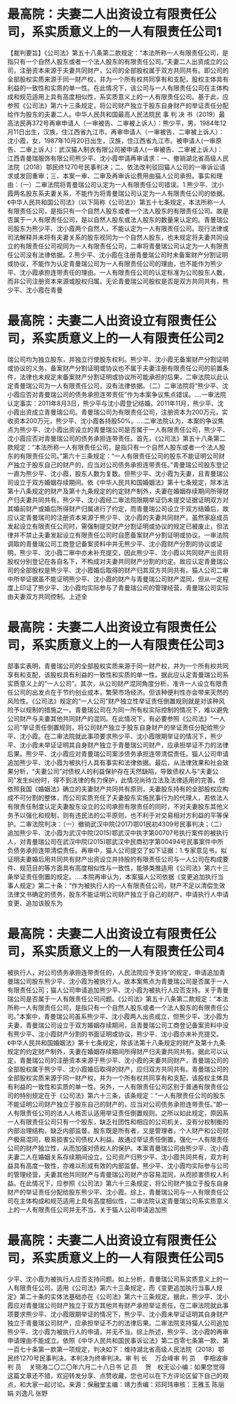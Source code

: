 # 最高院：夫妻二人出资设立有限责任公司，系实质意义上的一人有限责任公司1

【裁判要旨】《公司法》第五十八条第二款规定：“本法所称一人有限责任公司，是指只有一个自然人股东或者一个法人股东的有限责任公司。”夫妻二人出资成立的公司，注册资本来源于夫妻共同财产，公司的全部股权属于双方共同共有。即公司的全部股权实质来源于同一财产权，并为一个所有权共同享有和支配，股权主体具有利益的一致性和实质的单一性。在此情况下，该公司与一人有限责任公司在主体构成和规范适用上具有高度相似性，系实质意义上的一人有限责任公司。基于此，应参照《公司法》第六十三条规定，将公司财产独立于股东自身财产的举证责任分配给作为股东的夫妻二人。中华人民共和国最高人民法院民 事 判 决 书（2019）最高法民再372号再审申请人（一审被告、二审被上诉人）：熊少平，男，1984年12月11日出生，汉族，住江西省九江市。再审申请人（一审被告、二审被上诉人）：沈小霞，女，1987年10月20日出生，汉族，住江西省九江市。被申请人(一审原告、二审上诉人)：武汉猫人制衣有限公司被申请人(一审被告、二审被上诉人)：江西青曼瑞服饰有限公司熊少平、沈小霞申请再审请求：一、撤销湖北省高级人民法院（2018）鄂民终1270号民事判决；二、依法改判驳回猫人公司的一审诉讼请求或发回重审；三、本案一审、二审及再审诉讼费用由猫人公司承担。事实和理由：（一）二审法院将青曼瑞公司认定为一人有限责任公司错误。1.熊少平、沈小霞两名股东系夫妻关系，不能作为将青曼瑞公司认定为一人有限责任公司的依据。《中华人民共和国公司法》（以下简称《公司法》）第五十七条规定，本法所称一人有限责任公司，是指只有一个自然人股东或者一个法人股东的有限责任公司。故是否属于一人有限责任公司，是以自然人股东或法人股东的数量来认定的。青曼瑞公司股东为熊少平、沈小霞两个自然人，不能认定为一人有限责任公司。现行法律或司法解释并未将有夫妻关系的股东视同为一个自然人股东，也未规定将夫妻共同设立的有限责任公司视同为一人有限责任公司，二审将青曼瑞公司认定为一人有限责任公司没有法律依据。2.熊少平、沈小霞在注册青曼瑞公司时未备案财产分割证明或协议，不能作为认定青曼瑞公司为一人有限责任公司的理由，也不能作为熊少平、沈小霞承担连带责任的理由。一人有限责任公司的认定标准为公司股东人数，而非公司注册资本来源或股权归属。无论青曼瑞公司股权是否是双方共同共有，熊少平、沈小霞在青曼

# 最高院：夫妻二人出资设立有限责任公司，系实质意义上的一人有限责任公司2

瑞公司均为独立股东，并独立行使股东权利。熊少平、沈小霞无备案财产分割证明或协议的义务，备案财产分割证明或协议也不属于夫妻注册有限责任公司的前置条件，法律也未规定未备案财产分割证明或协议所可能承担的后果，二审法院以此认定青曼瑞公司为一人有限责任公司，没有法律依据。（二）二审法院将“熊少平、沈小霞应否对青曼瑞公司的债务承担连带责任”作为本案争议焦点错误。....一审法院认定事实：2011年8月3日，熊少平与沈小霞登记结婚。2011年11月，熊少平、沈小霞出资成立青曼瑞公司。青曼瑞公司为有限责任公司，注册资本为200万元，实收资本200万元，熊少平、沈小霞各持股50%。....二审法院认为，本案的争议焦点为熊少平、沈小霞出资设立的青曼瑞公司是否属于一人有限责任公司，熊少平、沈小霞应否对青曼瑞公司的债务承担连带责任。首先，《公司法》第五十八条第二款规定：“本法所称一人有限责任公司，是指只有一个自然人股东或者一个法人股东的有限责任公司。”第六十三条规定：“一人有限责任公司的股东不能证明公司财产独立于股东自己的财产的，应当对公司债务承担连带责任。”青曼瑞公司股东登记一直为熊少平、沈小霞，股东人数为复数。但熊少平、沈小霞为夫妻，且青曼瑞公司设立于双方婚姻存续期间。依《中华人民共和国婚姻法》第十七条规定，除本法第十八条规定的财产及第十九条规定的约定财产制外，夫妻在婚姻存续期间所得财产归夫妻共同共有。熊少平、沈小霞经二审法院限期举证仍未提交证据证明双方对其婚前财产或婚后所得财产归属进行了约定，而青曼瑞公司设立于双方结婚后，故应认定青曼瑞司的注册资本来源于熊少平、沈小霞的夫妻共同财产。虽然家庭成员发起设立有限责任公司时，需强制提交财产分割证明或协议的规定已被废止，但法律并不禁止夫妻发起设立有限责任公司时自愿备案财产分割证明或协议。一审法院调取的青曼瑞公司工商登记备案资料中并无熊少平、沈小霞财产分割的协议或证明，熊少平、沈小霞二审中亦未补充提交，因此熊少平、沈小霞以共同财产出资将股权分别登记在各自名下，不构成对夫妻共同财产分割的约定。故应认定青曼瑞公司的全部股权是熊少平、沈小霞婚后取得的财产归其双方共同共有。猫人公司二审中所举证据虽不能证明熊少平、沈小霞的财产与青曼瑞公司财产混同，但从一定程度上印证了熊少平、沈小霞均实际参与了青曼瑞公司的管理经营，青曼瑞公司实际由夫妻双方共同控制。上述全

# 最高院：夫妻二人出资设立有限责任公司，系实质意义上的一人有限责任公司3

部事实表明，青曼瑞公司的全部股权实质来源于同一财产权，并为一个所有权共同享有和支配，该股权具有利益的一致性和实质的单一性。据此应认定青曼瑞公司系实质意义上的“一人公司”。其次，从公司财产混同角度分析，准许一人设立有限责任公司的出发点在于节约创业成本，繁荣市场经济。但该种便利性亦会带来天然的风险性。《公司法》规定的“一人公司”财产独立性举证责任倒置规则就是对该种风险予以规制的措施之一。青曼瑞公司在为同一所有权实际控制的情况下，难以避免公司财产与夫妻其他共同财产的混同。在此情况下，有必要参照《公司法》“一人公司”举证责任倒置规则，将公司财产独立于股东自身财产的举证责任分配给熊少平、沈小霞。在二审法院就此事项要求熊少平、沈小霞限期举证的情况下，熊少平、沈小霞未举证证明其自身财产独立于青曼瑞公司财产，应承担举证不力的法律后果。熊少平、沈小霞应对青曼瑞公司案涉债务承担连带清偿责任。猫人公司申请追加熊少平、沈小霞为被执行人具有事实和法律依据。最后，从法律效果和社会效果分析，“夫妻公司”对债权人的利益保护存在天然缺陷，导致债权人与“夫妻公司”发生纠纷时，得不到法律的有力保护，此情况尚待立法及法律适用的完善。但依照我国《婚姻法》确立的夫妻财产共同共有原则，夫妻股东持有的全部股权应构成不可分割的整体，而公司实质充任了夫妻股东实施民事行为的代理人，若依法人有限责任制度认定夫妻股东设立的公司承担有限责任的同时，不对夫妻股东其他义务予以强化和规制，则有违民法的公平原则，也不利于对交易相对方利益的平等保护。二审法院判决：（一）撤销武汉中院(2017)鄂01民初4309号民事判决；（二）追加熊少平、沈小霞为武汉中院(2015)鄂武汉中执字第00707号执行案件的被执行人，对青曼瑞公司在武汉中院(2015)鄂武汉中民商初字第00494号民事案件中所负债务承担连带清偿责任。再审中，猫人公司提交了如下证据：1.专家意见书，拟证明夫妻婚后用共同共有财产出资设立并持股的有限责任公司与一人公司在构成要件、规范目的等方面具有高度相似性与一致性，能够类推适用《公司法》第六十三条举证责任倒置的规定。....本院再审认为，本案猫人公司依据《变更追加执行当事人规定》第二十条：“作为被执行人的一人有限责任公司，财产不足以清偿生效法律文书确定的债务，股东不能证明公司财产独立于自己的财产，申请执行人申请变更、追加该股东为

# 最高院：夫妻二人出资设立有限责任公司，系实质意义上的一人有限责任公司4

被执行人，对公司债务承担连带责任的，人民法院应予支持”的规定，申请追加青曼瑞公司股东熊少平、沈小霞为被执行人。故本案焦点为青曼瑞公司是否属于一人有限责任公司；猫人公司申请追加熊少平、沈小霞为被执行人应否支持。关于青曼瑞公司是否属于一人有限责任公司问题。《公司法》第五十八条第二款规定：“本法所称一人有限责任公司，是指只有一个自然人股东或者一个法人股东的有限责任公司。”本案中，青曼瑞公司虽系熊少平、沈小霞两人出资成立，但熊少平、沈小霞为夫妻，青曼瑞公司设立于双方婚姻存续期间，且青曼瑞公司工商登记备案资料中没有熊少平、沈小霞财产分割的书面证明或协议，熊少平、沈小霞亦未补充提交。《中华人民共和国婚姻法》第十七条规定，除该法第十八条规定的财产及第十九条规定的约定财产制外，夫妻在婚姻存续期间所得财产归夫妻共同共有。据此可以认定，青曼瑞公司的注册资本来源于熊少平、沈小霞的夫妻共同财产，青曼瑞公司的全部股权属于熊少平、沈小霞婚后取得的财产，应归双方共同共有。青曼瑞公司的全部股权实质来源于同一财产权，并为一个所有权共同享有和支配，该股权主体具有利益的一致性和实质的单一性。另外，一人有限责任公司区别于普通有限责任公司的特别规定在于《公司法》第六十三条，该条规定：“一人有限责任公司的股东不能证明公司财产独立于股东自己的财产的，应当对公司债务承担连带责任。”即一人有限责任公司的法人人格否认适用举证责任倒置规则。之所以如此规定，原因系一人有限责任公司只有一个股东，缺乏社团性和相应的公司机关，没有分权制衡的内部治理结构，缺乏内部监督。股东既是所有者，又是管理者，个人财产和公司财产极易混同，极易损害公司债权人利益。故通过举证责任倒置，强化一人有限责任公司的财产独立性，从而加强对债权人的保护。本案青曼瑞公司由熊少平、沈小霞夫妻二人在婚姻关系存续期间设立，公司资产归熊少平、沈小霞共同共有，双方利益具有高度一致性，亦难以形成有效的内部监督。熊少平、沈小霞均实际参与公司的管理经营，夫妻其他共同财产与青曼瑞公司财产亦容易混同，从而损害债权人利益。在此情况下，应参照《公司法》第六十三条规定，将公司财产独立于股东自身财产的举证责任分配给股东熊少平、沈小霞。综上，青曼瑞公司与一人有限责任公司在主体构成和规范适用上具有高度相似性，二审法院认定青曼瑞公司系实质意义上的一人有限责任公司并无不当。关于猫人公司申请追加熊

# 最高院：夫妻二人出资设立有限责任公司，系实质意义上的一人有限责任公司5

少平、沈小霞为被执行人应否支持问题。如上分析，青曼瑞公司系实质意义上的一人有限责任公司，适用《公司法》第六十三条规定，而《变更追加执行当事人规定》第二十条的实体法基础亦在《公司法》第六十三条规定。据此，熊少平、沈小霞应对青曼瑞公司财产独立于双方其他共有财产承担举证责任，在二审法院就此事项要求熊少平、沈小霞限期举证的情况下，熊少平、沈小霞未举证证明其自身财产独立于青曼瑞公司财产，应承担举证不力的法律后果。二审法院支持猫人公司追加熊少平、沈小霞为被执行人的申请，并无不当。综上所述，熊少平、沈小霞的再审申请理由不能成立。依照《中华人民共和国民事诉讼法》第二百零七条第一款、第一百七十条第一款第一项规定，判决如下：维持湖北省高级人民法院（2018）鄂民终1270号民事判决。本判决为终审判决。审   判   长　 万会峰审   判   员　 李相波审   判   员　 关晓海二〇二〇年六月二十八日书   记   员　 贺　权无讼小编：如果您觉得这篇文章还不错，欢迎转发分享、点赞收藏，您也可以在下方评论区留下自己的观点，和大家一起讨论。来源：保融堂主编：靖力责编：邓珂玮审核：王雅玉 陈丽娟 刘逸凡 张野

